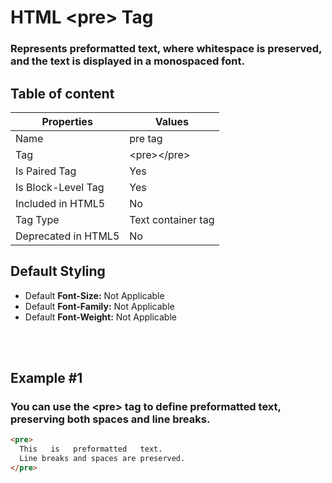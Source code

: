 # HTML &lt;pre&gt; Tag

### Represents preformatted text, where whitespace is preserved, and the text is displayed in a monospaced font.



## Table of content


| Properties            | Values                                                               |
|---------------------|----------------------------------------------------------------------|
| Name                | pre tag                                                |
| Tag                 | &lt;pre&gt;&lt;/pre&gt;                                            |
| Is Paired Tag       | Yes                                                  |
| Is Block-Level Tag  | Yes                                |
| Included in HTML5   | No     |
| Tag Type            | Text container tag     |
| Deprecated in HTML5 | No     |


## Default Styling


-	Default **Font-Size:** Not Applicable
-	Default **Font-Family:** Not Applicable
-	Default **Font-Weight:** Not Applicable


<br>
<br>

## Example #1
### You can use the &lt;pre&gt; tag to define preformatted text, preserving both spaces and line breaks.
```html
<pre>
  This   is   preformatted   text.
  Line breaks and spaces are preserved.
</pre>
``` 
<br>
<br>

